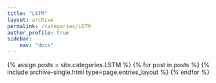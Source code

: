 ```yaml
---
title: "LSTM"
layout: archive
permalink: /categories/LSTM
author_profile: true
sidebar:
    nav: "docs"
---
```



{% assign posts = site.categories.LSTM %}
{% for post in posts %} {% include archive-single.html type=page.entries_layout %} {% endfor %}